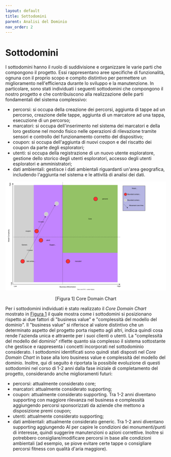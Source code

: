 ```yaml
---
layout: default
title: Sottodomini
parent: Analisi del Dominio
nav_order: 2
---
```


# Sottodomini
I sottodomini hanno il ruolo di suddivisione e organizzare le varie parti che compongono il progetto. Essi rappresentano aree specifiche di funzionalità, ognuna con il proprio scopo e compito distintivo per permettere un miglioramento nell'efficienza durante lo sviluppo e la manutenzione. In particolare, sono stati individuati i seguenti sottodomini che compongono il nostro progetto e che contribuiscono alla realizzazione delle parti fondamentali del sistema complessivo:
- percorsi: si occupa della creazione dei percorsi, aggiunta di tappe ad un percorso, creazione delle tappe, aggiunta di un marcatore ad una tappa, esecuzione di un percorso;
- marcatori: si occupa dell'inserimento nel sistema dei marcatori e della loro gestione nel mondo fisico nelle operazioni di rilevazione tramite sensori e controllo del funzionamento corretto del dispositivo;
- coupon: si occupa dell'aggiunta di nuovi coupon e del riscatto dei coupon da parte degli esploratori;
- utenti: si occupa della registrazione di un nuovo utente esploratore, gestione dello storico degli utenti esploratori, accesso degli utenti esploratori e amministratori;
- dati ambientali: gestisce i dati ambientali riguardanti un'area geografica, includendo l'aggiunta nel sistema e le attività di analisi dei dati.

<div align="center">
<img src="../../img/core-domain-chart.svg" alt="Core Domain Chart" >
<p align="center" id="fig1">[Figura 1] Core Domain Chart</p>
</div>

Per i sottodomini individuati è stato realizzato il *Core Domain Chart* mostrato in <a href="#fig1">Figura 1</a> il quale mostra come i sottodomini si posizionano rispetto ai due fattori di "business value" e "complessità del modello del dominio".
Il "business value" si riferisce al valore distintivo che un determinato aspetto del progetto porta rispetto agli altri, indica quindi cosa rende l'azienda unica e attraente per i suoi clienti o utenti. La "complessità del modello del dominio" riflette quanto sia complesso il sistema sottostante che gestisce e rappresenta i concetti incorporati nel sottodominio considerato.
I sottodomini identificati sono quindi stati disposti nel *Core Domain Chart* in base alla loro business value e complessità del modello del dominio. Inoltre, qui di seguito è riportata la possibile evoluzione di questi sottodomini nel corso di 1-2 anni dalla fase iniziale di completamento del progetto, considerando anche miglioramenti futuri:
- percorsi: attualmente considerato core;
- marcatori: attualmente considerato supporting;
- coupon: attualmente considerato supporting. Tra 1-2 anni diventano supporting con maggiore rilevanza nel business e complessità aggiungendo percorsi sponsorizzati da aziende che mettono a disposizione premi coupon;
- utenti: attualmente considerato supporting;
- dati ambientali: attualmente considerato generic. Tra 1-2 anni diventano supporting aggiungendo AI per capire le condizioni dei monumenti/punti di interesse, quindi suggerire manutenzioni o azioni correttive. Inoltre si potrebbero consigliare/modificare percorsi in base alle condizioni ambientali (ad esempio, se piove evitare certe tappe o consigliare percorsi fitness con qualità d'aria maggiore).